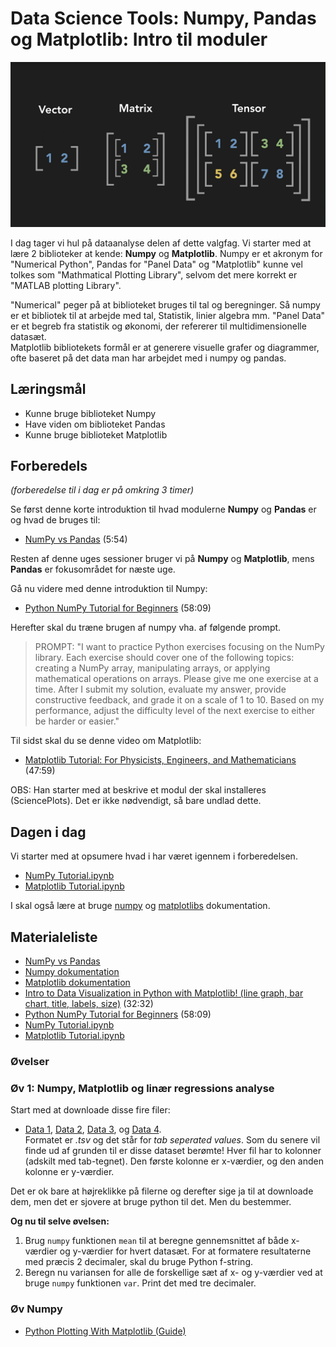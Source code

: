 # Data Science Tools: Numpy, Pandas og Matplotlib: Intro til moduler
![](../assests/vector_matrix_tensor.png)

I dag tager vi hul på dataanalyse delen af dette valgfag. Vi starter med at lære 2 biblioteker at kende: **Numpy** og **Matplotlib**. Numpy er et akronym for "Numerical Python", Pandas for "Panel Data" og "Matplotlib" kunne vel tolkes som "Mathmatical Plotting Library", selvom det mere korrekt er "MATLAB plotting Library".

"Numerical" peger på at biblioteket bruges til tal og beregninger. Så numpy er et bibliotek til at arbejde med tal, Statistik, linier algebra mm. "Panel Data" er et begreb fra statistik og økonomi, der refererer til multidimensionelle datasæt.    
Matplotlib bibliotekets formål er at generere visuelle grafer og diagrammer, ofte baseret på det data man har arbejdet med i numpy og pandas.

## Læringsmål
* Kunne bruge biblioteket Numpy
* Have viden om biblioteket Pandas
* Kunne bruge biblioteket Matplotlib

## Forberedels
_(forberedelse til i dag er på omkring 3 timer)_    

Se først denne korte introduktion til hvad modulerne **Numpy** og **Pandas** er og hvad de bruges til:

* [NumPy vs Pandas](https://www.youtube.com/watch?v=KHoEbRH46Zk) (5:54)

Resten af denne uges sessioner bruger vi på **Numpy** og **Matplotlib**, mens **Pandas** er fokusområdet for næste uge. 

Gå nu videre med denne introduktion til Numpy:
* [Python NumPy Tutorial for Beginners](https://www.youtube.com/watch?v=QUT1VHiLmmI) (58:09)

Herefter skal du træne brugen af numpy vha. af følgende prompt.

> PROMPT: "I want to practice Python exercises focusing on the NumPy library. Each exercise should cover one of the following topics: creating a NumPy array, manipulating arrays, or applying mathematical operations on arrays.
> Please give me one exercise at a time. After I submit my solution, evaluate my answer, provide constructive feedback, and grade it on a scale of 1 to 10. Based on my performance, adjust the difficulty level of the next exercise to either be harder or easier."

Til sidst skal du se denne video om Matplotlib:

* [Matplotlib Tutorial: For Physicists, Engineers, and Mathematicians](https://www.youtube.com/watch?v=cTJBJH8hacc&list=PLkdGijFCNuVnGxo-1fSNcdHh5gZc17oRM) (47:59)

OBS: Han starter  med at beskrive et modul der skal installeres (SciencePlots). Det er ikke nødvendigt, så bare undlad dette. 


<!--
* [Intro to Data Visualization in Python with Matplotlib! (line graph, bar chart, title, labels, size)](https://www.youtube.com/watch?v=DAQNHzOcO5A) (32:32)
-->


## Dagen i dag


Vi starter med at opsumere hvad i har været igennem i forberedelsen. 

* [NumPy Tutorial.ipynb](https://github.com/KeithGalli/NumPy/blob/master/NumPy%20Tutorial.ipynb)
* [Matplotlib Tutorial.ipynb](https://github.com/KeithGalli/matplotlib_tutorial/blob/master/Matplotlib%20Tutorial.ipynb)

I skal også lære at bruge [numpy](https://numpy.org/doc/stable/user/absolute_beginners.html) og [matplotlibs](https://matplotlib.org/stable/) dokumentation.

## Materialeliste
* [NumPy vs Pandas](https://www.youtube.com/watch?v=KHoEbRH46Zk)
* [Numpy dokumentation](https://numpy.org/doc/stable/user/absolute_beginners.html)
* [Matplotlib dokumentation](https://matplotlib.org/stable/)
* [Intro to Data Visualization in Python with Matplotlib! (line graph, bar chart, title, labels, size)](https://www.youtube.com/watch?v=DAQNHzOcO5A) (32:32)
* [Python NumPy Tutorial for Beginners](https://www.youtube.com/watch?v=QUT1VHiLmmI) (58:09)
* [NumPy Tutorial.ipynb](https://github.com/KeithGalli/NumPy/blob/master/NumPy%20Tutorial.ipynb)
* [Matplotlib Tutorial.ipynb](https://github.com/KeithGalli/matplotlib_tutorial/blob/master/Matplotlib%20Tutorial.ipynb)

<!-- 
* [NumPy Tutorial: Your First Steps Into Data Science in Python](https://realpython.com/numpy-tutorial/#hello-numpy-curving-test-grades-tutorial)
-->

### Øvelser

### Øv 1: Numpy, Matplotlib og linær regressions analyse
Start med at downloade disse fire filer:
* [Data 1](../assests/data1.tsv), [Data 2](../assests/data2.tsv), [Data 3](../assests/data3.tsv), og [Data 4](../assests/data4.tsv).    
Formatet er _.tsv_ og det står for _tab seperated values_. Som du senere vil finde ud af grunden til er disse dataset berømte! Hver fil har to kolonner (adskilt med tab-tegnet). Den første kolonne er x-værdier, og den anden kolonne er y-værdier.    

Det er ok bare at højreklikke på filerne og derefter sige ja til at downloade dem, men det er sjovere at bruge python til det. Men du bestemmer.     

**Og nu til selve øvelsen:**    

1. Brug `numpy` funktionen `mean` til at beregne gennemsnittet af både x-værdier og y-værdier for hvert datasæt. For at formatere resultaterne med præcis 2 decimaler, skal du bruge Python f-string.
2. Beregn nu variansen for alle de forskellige sæt af x- og y-værdier ved at bruge `numpy` funktionen `var`. Print det med tre decimaler.


### Øv Numpy

* [Python Plotting With Matplotlib (Guide)
](https://realpython.com/python-matplotlib-guide/)
